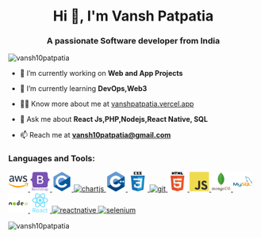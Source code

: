 <!--
**vansh10patpatia/vansh10patpatia** is a ✨ _special_ ✨ repository 
because its `README.md` (this file) appears on your GitHub profile.
-->

<h1 align="center">Hi 👋, I'm Vansh Patpatia</h1>
<h3 align="center">A passionate Software developer from India</h3>

<p align="left"> <img 
src="https://komarev.com/ghpvc/?username=vansh10patpatia&label=Profile%20views&color=0e75b6&style=flat" 
alt="vansh10patpatia" /> </p>

<p align="left"> <a href="https://vanshpatpatia.vercel.app/" /></a> </p>

- 🔭 I’m currently working on **Web and App Projects**

- 🌱 I’m currently learning **DevOps,Web3**

- 👨‍💻 Know more about me at 
[vanshpatpatia.vercel.app](https://vanshpatpatia.vercel.app/)

- 💬 Ask me about **React Js,PHP,Nodejs,React Native, SQL**

- 📫 Reach me at **vansh10patpatia@gmail.com**

<!-- <h3 align="left">Connect with me:</h3> -->
<p align="left">
</p>

<h3 align="left">Languages and Tools:</h3>
<p align="left"> <a href="https://aws.amazon.com" target="_blank" 
rel="noreferrer"> <img 
src="https://raw.githubusercontent.com/devicons/devicon/master/icons/amazonwebservices/amazonwebservices-original-wordmark.svg" 
alt="aws" width="40" height="40"/> </a> <a href="https://getbootstrap.com" 
target="_blank" rel="noreferrer"> <img 
src="https://raw.githubusercontent.com/devicons/devicon/master/icons/bootstrap/bootstrap-plain-wordmark.svg" 
alt="bootstrap" width="40" height="40"/> </a> <a 
href="https://www.cprogramming.com/" target="_blank" rel="noreferrer"> 
<img 
src="https://raw.githubusercontent.com/devicons/devicon/master/icons/c/c-original.svg" 
alt="c" width="40" height="40"/> </a> <a href="https://www.chartjs.org" 
target="_blank" rel="noreferrer"> <img 
src="https://www.chartjs.org/media/logo-title.svg" alt="chartjs" 
width="40" height="40"/> </a> <a href="https://www.w3schools.com/cpp/" 
target="_blank" rel="noreferrer"> <img 
src="https://raw.githubusercontent.com/devicons/devicon/master/icons/cplusplus/cplusplus-original.svg" 
alt="cplusplus" width="40" height="40"/> </a> <a 
href="https://www.w3schools.com/css/" target="_blank" rel="noreferrer"> 
<img 
src="https://raw.githubusercontent.com/devicons/devicon/master/icons/css3/css3-original-wordmark.svg" 
alt="css3" width="40" height="40"/> </a> <a href="https://git-scm.com/" 
target="_blank" rel="noreferrer"> <img 
src="https://www.vectorlogo.zone/logos/git-scm/git-scm-icon.svg" alt="git" 
width="40" height="40"/> </a> <a href="https://www.w3.org/html/" 
target="_blank" rel="noreferrer"> <img 
src="https://raw.githubusercontent.com/devicons/devicon/master/icons/html5/html5-original-wordmark.svg" 
alt="html5" width="40" height="40"/> </a> <a 
href="https://developer.mozilla.org/en-US/docs/Web/JavaScript" 
target="_blank" rel="noreferrer"> <img 
src="https://raw.githubusercontent.com/devicons/devicon/master/icons/javascript/javascript-original.svg" 
alt="javascript" width="40" height="40"/> </a> <a 
href="https://www.mongodb.com/" target="_blank" rel="noreferrer"> <img 
src="https://raw.githubusercontent.com/devicons/devicon/master/icons/mongodb/mongodb-original-wordmark.svg" 
alt="mongodb" width="40" height="40"/> </a> <a 
href="https://www.mysql.com/" target="_blank" rel="noreferrer"> <img 
src="https://raw.githubusercontent.com/devicons/devicon/master/icons/mysql/mysql-original-wordmark.svg" 
alt="mysql" width="40" height="40"/> </a> <a href="https://nodejs.org" 
target="_blank" rel="noreferrer"> <img 
src="https://raw.githubusercontent.com/devicons/devicon/master/icons/nodejs/nodejs-original-wordmark.svg" 
alt="nodejs" width="40" height="40"/> </a> <a href="https://reactjs.org/" 
target="_blank" rel="noreferrer"> <img 
src="https://raw.githubusercontent.com/devicons/devicon/master/icons/react/react-original-wordmark.svg" 
alt="react" width="40" height="40"/> </a> <a 
href="https://reactnative.dev/" target="_blank" rel="noreferrer"> <img 
src="https://reactnative.dev/img/header_logo.svg" alt="reactnative" 
width="40" height="40"/> </a> <a href="https://www.selenium.dev" 
target="_blank" rel="noreferrer"> <img 
src="https://raw.githubusercontent.com/detain/svg-logos/780f25886640cef088af994181646db2f6b1a3f8/svg/selenium-logo.svg" 
alt="selenium" width="40" height="40"/> </a> </p>

<!-- <p>&nbsp;<img align="center" 
src="https://github-readme-stats.vercel.app/api?username=vansh10patpatia&show_icons=true&locale=en" 
alt="vansh10patpatia" /></p> -->

<p><img align="center" 
src="https://github-readme-streak-stats.herokuapp.com/?user=vansh10patpatia&" 
alt="vansh10patpatia" /></p>
